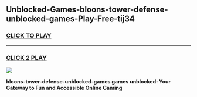 
## Unblocked-Games-bloons-tower-defense-unblocked-games-Play-Free-tij34
<h3>
<a href="https://premium76.site?title=bloons-tower-defense-unblocked-games&ref=10A">CLICK TO PLAY</a></h3>
<hr>

<h3>
<a href="https://premium76.site?title=bloons-tower-defense-unblocked-games&ref=10A">CLICK 2 PLAY</a>
  
</h3>

<a href="https://premium76.site?title=bloons-tower-defense-unblocked-games&ref=10A"><img src="https://clearcache.store/games.png"></a>


**bloons-tower-defense-unblocked-games games unblocked: Your Gateway to Fun and Accessible Online Gaming**
